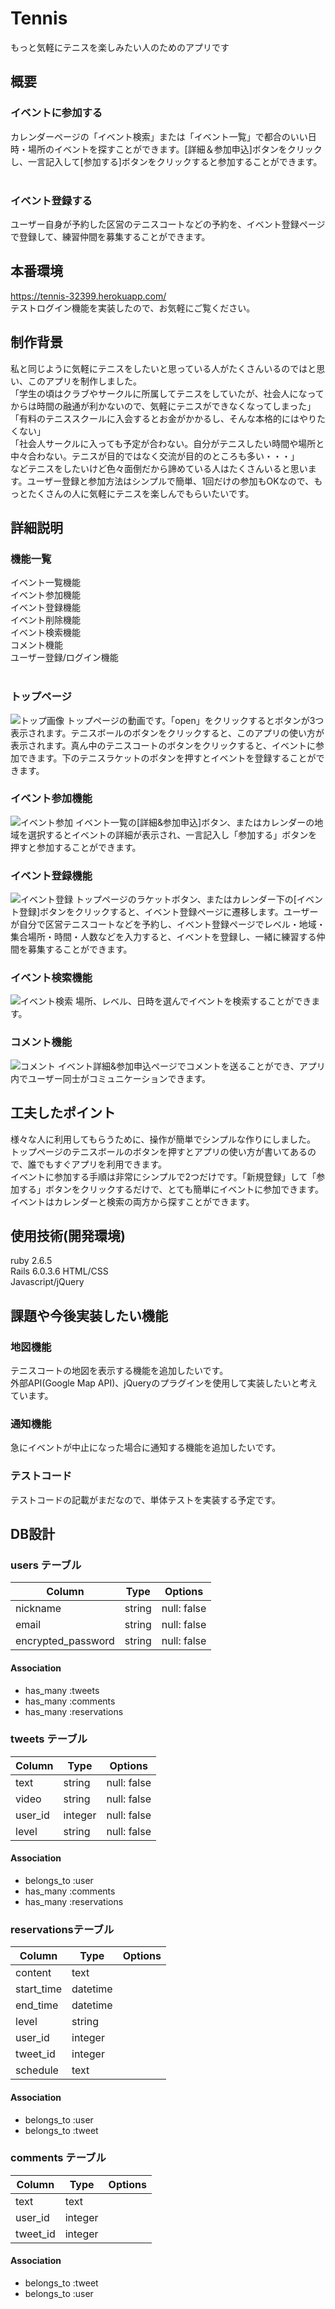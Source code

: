 # Tennis

もっと気軽にテニスを楽しみたい人のためのアプリです

## 概要
### イベントに参加する
カレンダーページの「イベント検索」または「イベント一覧」で都合のいい日時・場所のイベントを探すことができます。[詳細＆参加申込]ボタンをクリックし、一言記入して[参加する]ボタンをクリックすると参加することができます。<br><br>

### イベント登録する
ユーザー自身が予約した区営のテニスコートなどの予約を、イベント登録ページで登録して、練習仲間を募集することができます。

## 本番環境
https://tennis-32399.herokuapp.com/<br>
テストログイン機能を実装したので、お気軽にご覧ください。

## 制作背景
私と同じように気軽にテニスをしたいと思っている人がたくさんいるのではと思い、このアプリを制作しました。<br>
「学生の頃はクラブやサークルに所属してテニスをしていたが、社会人になってからは時間の融通が利かないので、気軽にテニスができなくなってしまった」<br>
「有料のテニススクールに入会するとお金がかかるし、そんな本格的にはやりたくない」<br>
「社会人サークルに入っても予定が合わない。自分がテニスしたい時間や場所と中々合わない。テニスが目的ではなく交流が目的のところも多い・・・」<br>
などテニスをしたいけど色々面倒だから諦めている人はたくさんいると思います。ユーザー登録と参加方法はシンプルで簡単、1回だけの参加もOKなので、もっとたくさんの人に気軽にテニスを楽しんでもらいたいです。<br>

## 詳細説明

### 機能一覧
イベント一覧機能<br>
イベント参加機能<br>
イベント登録機能<br>
イベント削除機能<br>
イベント検索機能<br>
コメント機能<br>
ユーザー登録/ログイン機能<br><br>

### トップページ
![トップ画像](5e4b140665a1665a27f2992c0c57df05.gif)
トップページの動画です。「open」をクリックするとボタンが3つ表示されます。テニスボールのボタンをクリックすると、このアプリの使い方が表示されます。真ん中のテニスコートのボタンをクリックすると、イベントに参加できます。下のテニスラケットのボタンを押すとイベントを登録することができます。

### イベント参加機能
![イベント参加](d21489abef36e583ba266f6144d8219a.gif)
イベント一覧の[詳細&参加申込]ボタン、またはカレンダーの地域を選択するとイベントの詳細が表示され、一言記入し「参加する」ボタンを押すと参加することができます。

### イベント登録機能
![イベント登録](5d4af346b8d0a63d1a5f8cfb7fbdbf2c.gif)
トップページのラケットボタン、またはカレンダー下の[イベント登録]ボタンをクリックすると、イベント登録ページに遷移します。ユーザーが自分で区営テニスコートなどを予約し、イベント登録ページでレベル・地域・集合場所・時間・人数などを入力すると、イベントを登録し、一緒に練習する仲間を募集することができます。

### イベント検索機能
![イベント検索](dfbfd06f3ed5751e52f9a687bdda5341.gif)
場所、レベル、日時を選んでイベントを検索することができます。

### コメント機能
![コメント](e0b3318f5dda33992b7c0efd68c9430b.gif)
イベント詳細&参加申込ページでコメントを送ることができ、アプリ内でユーザー同士がコミュニケーションできます。


## 工夫したポイント
様々な人に利用してもらうために、操作が簡単でシンプルな作りにしました。<br>
トップページのテニスボールのボタンを押すとアプリの使い方が書いてあるので、誰でもすぐアプリを利用できます。<br>
イベントに参加する手順は非常にシンプルで2つだけです。「新規登録」して「参加する」ボタンをクリックするだけで、とても簡単にイベントに参加できます。<br>
イベントはカレンダーと検索の両方から探すことができます。<br>


## 使用技術(開発環境)
ruby 2.6.5<br>
Rails 6.0.3.6
HTML/CSS<br>
Javascript/jQuery

## 課題や今後実装したい機能

### 地図機能
テニスコートの地図を表示する機能を追加したいです。<br>
外部API(Google Map API)、jQueryのプラグインを使用して実装したいと考えています。<br>

### 通知機能
急にイベントが中止になった場合に通知する機能を追加したいです。

### テストコード
テストコードの記載がまだなので、単体テストを実装する予定です。

## DB設計

### users テーブル

| Column             | Type   | Options     |
| ------------------ | ------ | ----------- |
| nickname           | string | null: false |
| email              | string | null: false |
| encrypted_password | string | null: false |

#### Association

- has_many :tweets
- has_many :comments
- has_many :reservations


### tweets テーブル

| Column  | Type     | Options      |
| ------- | -------- | ------------ |
| text    | string   | null: false  |
| video   | string   | null: false  |
| user_id | integer  | null: false  |
| level   | string   | null: false  |


#### Association

- belongs_to :user
- has_many :comments
- has_many :reservations


###  reservationsテーブル

| Column     | Type       | Options   |
| ---------- | ---------- | --------- |
| content    | text       |           |
| start_time | datetime   |           |
| end_time   | datetime   |           |
| level      | string     |           |
| user_id    | integer    |           |
| tweet_id   | integer    |           |
| schedule   | text       |           |

#### Association

- belongs_to :user
- belongs_to :tweet


### comments テーブル

| Column   | Type       | Options |
| -------- | ---------- | ------- |
| text     | text       |         |
| user_id  | integer    |         |
| tweet_id | integer    |         |

#### Association

- belongs_to :tweet
- belongs_to :user